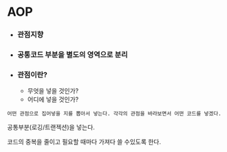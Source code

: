 # AOP

- ### 관점지향
- ### 공통코드 부분을 별도의 영역으로 분리
- ### 관점이란?
  - 무엇을 넣을 것인가?
  - 어디에 넣을 것인가?
```
어떤 관점으로 집어넣을 지를 뽑아서 넣는다. 각각의 관점을 바라보면서 어떤 코드를 넣겠다.
```


공통부분(로깅/트랜젝션)을 넣는다.

코드의 중복을 줄이고 필요할 때마다 가져다 쓸 수있도록 한다.
